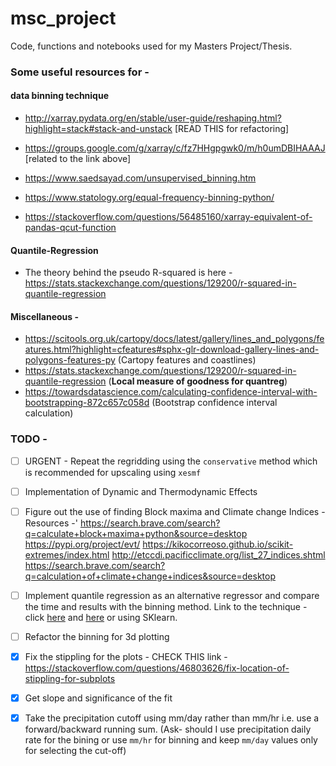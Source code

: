 # msc_project
Code, functions and notebooks used for my Masters Project/Thesis.

### Some useful resources for -

#### data binning technique

- http://xarray.pydata.org/en/stable/user-guide/reshaping.html?highlight=stack#stack-and-unstack [READ THIS for refactoring]
- https://groups.google.com/g/xarray/c/fz7HHgpgwk0/m/h0umDBIHAAAJ [related to the link above]

- https://www.saedsayad.com/unsupervised_binning.htm
- https://www.statology.org/equal-frequency-binning-python/
- https://stackoverflow.com/questions/56485160/xarray-equivalent-of-pandas-qcut-function

#### Quantile-Regression

- The theory behind the pseudo R-squared is here - https://stats.stackexchange.com/questions/129200/r-squared-in-quantile-regression

#### Miscellaneous -

- https://scitools.org.uk/cartopy/docs/latest/gallery/lines_and_polygons/features.html?highlight=cfeatures#sphx-glr-download-gallery-lines-and-polygons-features-py (Cartopy features and coastlines)
- https://stats.stackexchange.com/questions/129200/r-squared-in-quantile-regression (**Local measure of goodness for quantreg**)
- https://towardsdatascience.com/calculating-confidence-interval-with-bootstrapping-872c657c058d (Bootstrap confidence interval calculation)

### TODO -

- [ ] URGENT - Repeat the regridding using the `conservative` method which is recommended for upscaling using `xesmf`

- [ ] Implementation of Dynamic and Thermodynamic Effects

- [ ] Figure out the use of finding Block maxima and Climate change Indices - Resources -'
  https://search.brave.com/search?q=calculate+block+maxima+python&source=desktop
  https://pypi.org/project/evt/
  https://kikocorreoso.github.io/scikit-extremes/index.html
  http://etccdi.pacificclimate.org/list_27_indices.shtml
  https://search.brave.com/search?q=calculation+of+climate+change+indices&source=desktop

- [ ] Implement quantile regression as an alternative regressor and compare the time and results with the binning method. Link to the technique - click [here](https://www.statology.org/quantile-regression-in-python/) and [here](https://subramgo.github.io/2017/03/13/Quantile-Regression/) or using SKlearn.

- [ ] Refactor the binning for 3d plotting

- [x] Fix the stippling for the plots - CHECK THIS link - https://stackoverflow.com/questions/46803626/fix-location-of-stippling-for-subplots

- [x] Get slope and significance of the fit

- [x] Take the precipitation cutoff using mm/day rather than mm/hr i.e. use a forward/backward running sum. (Ask- should I use precipitation daily rate for the bining or use `mm/hr` for binning and keep `mm/day` values only for selecting the cut-off)
